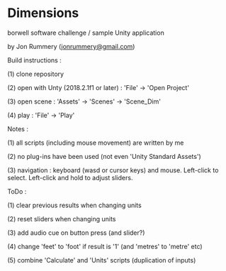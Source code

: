 # Dimensions

borwell software challenge / sample Unity application

by Jon Rummery (jonrummery@gmail.com)


Build instructions :

(1) clone repository

(2) open with Unty (2018.2.1f1 or later) : 'File' -> 'Open Project'

(3) open scene : 'Assets' -> 'Scenes' -> 'Scene_Dim'

(4) play : 'File' -> 'Play'


Notes :

(1) all scripts (including mouse movement) are written by me

(2) no plug-ins have been used (not even 'Unity Standard Assets')

(3) navigation : keyboard (wasd or cursor keys) and mouse. Left-click to select. Left-click and hold to adjust sliders.


ToDo :

(1) clear previous results when changing units

(2) reset sliders when changing units

(3) add audio cue on button press (and slider?)

(4) change 'feet' to 'foot' if result is '1' (and 'metres' to 'metre' etc)

(5) combine 'Calculate' and 'Units' scripts (duplication of inputs)

